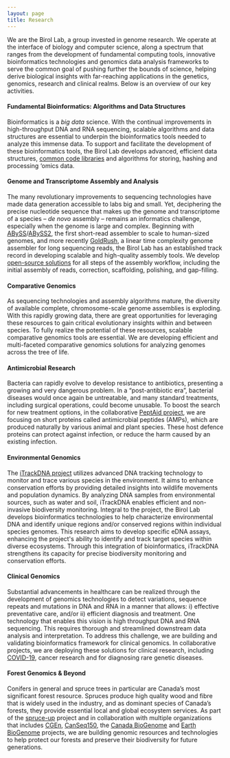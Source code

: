 ```yaml
---
layout: page
title: Research 
---
```


We are the Birol Lab, a group invested in genome research. We operate at the interface of biology and computer science, along a spectrum that ranges from the development of fundamental computing tools, innovative bioinformatics technologies and genomics data analysis frameworks to serve the common goal of pushing further the bounds of science, helping derive biological insights with far-reaching applications in the genetics, genomics, research and clinical realms. Below is an overview of our key activities.

#### **Fundamental Bioinformatics: Algorithms and Data Structures**

Bioinformatics is a *big data* science. With the continual improvements in high-throughput DNA and RNA sequencing, scalable algorithms and data structures are essential to underpin the bioinformatics tools needed to analyze this immense data. To support and facilitate the development of these bioinformatics tools, the Birol Lab develops advanced, efficient data structures, [common code libraries](https://github.com/bcgsc/btllib) and algorithms for storing, hashing and processing ‘omics data.  


#### **Genome and Transcriptome Assembly and Analysis**

The many revolutionary improvements to sequencing technologies have made data generation accessible to labs big and small. Yet, deciphering the precise nucleotide sequence that makes up the genome and transcriptome of a species – *de novo* assembly – remains an informatics challenge, especially when the genome is large and complex. Beginning with [ABySS](https://doi.org/10.1101/gr.089532.108)/[ABySS2](https://doi.org/10.1101/gr.214346.116), the first short-read assembler to scale to human-sized genomes, and more recently [GoldRush](https://doi.org/10.1038/s41467-023-38716-x), a linear time complexity genome assembler for long sequencing reads, the Birol Lab has an established track record in developing scalable and high-quality assembly tools. We develop [open-source solutions](https://github.com/bcgsc) for all steps of the assembly workflow, including the initial assembly of reads, correction, scaffolding, polishing, and gap-filling. 


#### **Comparative Genomics**

As sequencing technologies and assembly algorithms mature, the diversity of available complete, chromosome-scale genome assemblies is exploding. With this rapidly growing data, there are great opportunities for leveraging these resources to gain critical evolutionary insights within and between species. To fully realize the potential of these resources, scalable comparative genomics tools are essential. We are developing efficient and multi-faceted comparative genomics solutions for analyzing genomes across the tree of life.


#### **Antimicrobial Research**

Bacteria can rapidly evolve to develop resistance to antibiotics, presenting a growing and very dangerous problem. In a “post-antibiotic era”, bacterial diseases would once again be untreatable, and many standard treatments, including surgical operations, could become unusable. To boost the search for new treatment options, in the collaborative [PeptAid project](https://genomecanada.ca/project/peptaid-antimicrobial-peptides-replace-antibiotics-farm-veterinary-practice/), we are focusing on short proteins called antimicrobial peptides (AMPs), which are produced naturally by various animal and plant species. These host defence proteins can protect against infection, or reduce the harm caused by an existing infection.


#### **Environmental Genomics**

The [iTrackDNA project](https://itrackdna.ca/) utilizes advanced DNA tracking technology to monitor and trace various species in the environment. It aims to enhance conservation efforts by providing detailed insights into wildlife movements and population dynamics. By analyzing DNA samples from environmental sources, such as water and soil, iTrackDNA enables efficient and non-invasive biodiversity monitoring. Integral to the project, the Birol Lab develops bioinformatics technologies to help characterize environmental DNA and identify unique regions and/or conserved regions within individual species genomes. This research aims to develop specific eDNA assays, enhancing the project's ability to identify and track target species within diverse ecosystems. Through this integration of bioinformatics, iTrackDNA strengthens its capacity for precise biodiversity monitoring and conservation efforts.


#### **Clinical Genomics**

Substantial advancements in healthcare can be realized through the development of genomics technologies to detect variations, sequence repeats and mutations in DNA and RNA in a manner that allows: i) effective preventative care, and/or ii) efficient diagnosis and treatment. One technology that enables this vision is high throughput DNA and RNA sequencing. This requires thorough and streamlined downstream data analysis and interpretation. To address this challenge, we are building and validating bioinformatics framework for clinical genomics. In collaborative projects, we are deploying these solutions for clinical research, including [COVID-19](https://genomecanada.ca/challenge-areas/cancogen/), cancer research and for diagnosing rare genetic diseases.


#### **Forest Genomics & Beyond**

Conifers in general and spruce trees in particular are Canada’s most significant forest resource. Spruces produce high quality wood and fibre that is widely used in the industry, and as dominant species of Canada’s forests, they provide essential local and global ecosystem services. As part of the [spruce-up](https://spruce-up.ca/) project and in collaboration with multiple organizations that includes [CGEn](https://www.cgen.ca/), [CanSeq150](https://www.cgen.ca/canseq150-overview), the [Canada BioGenome](https://earthbiogenome.ca/index.mhtml) and [Earth BioGenome](https://www.earthbiogenome.org/) projects, we are building genomic resources and technologies to help protect our forests and preserve their biodiversity for future generations.
